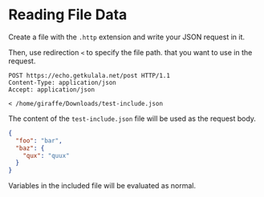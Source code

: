 # Reading File Data

Create a file with the `.http` extension and
write your JSON request in it.

Then, use redirection `<` to specify the file path.
that you want to use in the request.


```http title="include-file.http"
POST https://echo.getkulala.net/post HTTP/1.1
Content-Type: application/json
Accept: application/json

< /home/giraffe/Downloads/test-include.json

```
The content of the `test-include.json` file will
be used as the request body.

```json title="test-include.json"
{
  "foo": "bar",
  "baz": {
    "qux": "quux"
  }
}
```

Variables in the included file will be evaluated as normal.
